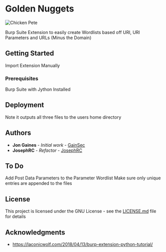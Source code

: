 # Golden Nuggets

![Chicken Pete](https://vignette.wikia.nocookie.net/knd/images/2/23/Chickenpete.png/revision/latest/scale-to-width-down/250)

Burp Suite Extension to easily create Wordlists based off URI, URI Parameters and URLs (Minus the Domain)

## Getting Started

Import Extension Manually

### Prerequisites

Burp Suite with Jython Installed

## Deployment

Note it outputs all three files to the users home directory

## Authors

* **Jon Gaines** - *Initial work* - [GainSec](https://github.com/GainSec)
* **JosephRC** - *Refactor* - [JosephRC](https://github.com/JosephRC)

## To Do

Add Post Data Parameters to the Parameter Wordlist
Make sure only unique entries are appended to the files

## License

This project is licensed under the GNU License - see the [LICENSE.md](LICENSE.md) file for details

## Acknowledgments

* https://laconicwolf.com/2018/04/13/burp-extension-python-tutorial/
